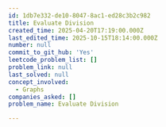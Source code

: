 ```yaml
---
id: 1db7e332-de10-8047-8ac1-ed28c3b2c982
title: Evaluate Division
created_time: 2025-04-20T17:19:00.000Z
last_edited_time: 2025-10-15T18:14:00.000Z
number: null
commit_to_git_hub: 'Yes'
leetcode_problem_list: []
problem_link: null
last_solved: null
concept_involved:
  - Graphs
companies_asked: []
problem_name: Evaluate Division

---
```

